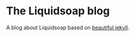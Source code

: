 # The Liquidsoap blog

A blog about Liquidsoap based on [beautiful
jekyll](https://beautifuljekyll.com/).
